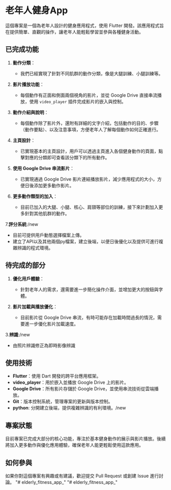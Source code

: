 # 老年人健身App

這個專案是一個為老年人設計的健身應用程式，使用 Flutter 開發。該應用程式旨在提供簡單、直觀的操作，讓老年人能輕鬆學習並參與各種健身活動。

## 已完成功能

1. **動作分類**：
   - 我們已經實現了針對不同肌群的動作分類，像是大腿訓練、小腿訓練等。
   
2. **影片播放功能**：
   - 每個動作有正面和側面兩個視角的影片，並從 Google Drive 直接串流播放，使用 `video_player` 插件完成影片的嵌入與控制。
   
3. **動作介紹與說明**：
   - 每個動作除了影片外，還附有詳細的文字介紹，包括動作的目的、步驟（動作要點）、以及注意事項，方便老年人了解每個動作如何正確進行。

4. **主頁設計**：
   - 已實現基本的主頁設計，用戶可以透過主頁進入各個健身動作的頁面，點擊對應的分類即可查看該分類下的所有動作。
   
5. **使用 Google Drive 串流影片**：
   - 已實現通過 Google Drive 影片連結播放影片，減少應用程式的大小，方便日後添加更多動作影片。

6. **更多動作類型的加入**：
   - 目前已加入的大腿、小腿、核心、肩頸等部位的訓練，接下來計劃加入更多針對其他肌群的動作。

7.**評分系統**:/new
   - 目前可提供用戶動態選擇檔案上傳。
   - 建立了API以及其他兩個py檔案，建立後端，以便日後優化以及提供可進行複雜辨識的程式環境。
  
## 待完成的部分

1. **優化用戶體驗**：
   - 針對老年人的需求，還需要進一步簡化操作介面，並增加更大的按鈕與字體。
   
2. **影片加載與播放優化**：
   - 目前影片從 Google Drive 串流，有時可能存在加載時間過長的情況，需要進一步優化影片加載速度。

3.**辨識**:/new
   - 由照片辨識修正為即時影像辨識

## 使用技術

- **Flutter**：使用 Dart 開發的跨平台應用框架。
- **video_player**：用於嵌入並播放 Google Drive 上的影片。
- **Google Drive**：所有影片存儲於 Google Drive，並使用串流技術從雲端播放。
- **Git**：版本控制系統，管理專案的更新與版本控制。
- **python**: 分開建立後端，提供複雜辨識的有利環境。/new

## 專案狀態

目前專案已完成大部分的核心功能，專注於基本健身動作的展示與影片播放。後續將加入更多動作與優化應用體驗，確保老年人能更輕鬆使用這款應用。

## 如何參與

如果你對這個專案有興趣或有建議，歡迎提交 Pull Request 或創建 Issue 進行討論。
"# elderly_fitness_app_" 
"# elderly_fitness_app_" 
